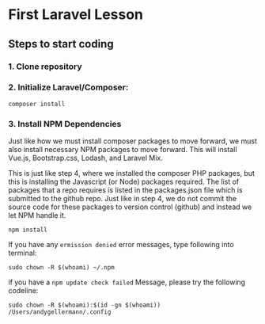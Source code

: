 # First Laravel Lesson

## Steps to start coding

### 1. Clone repository
### 2. Initialize Laravel/Composer:

```
composer install
```
### 3. Install NPM Dependencies
Just like how we must install composer packages to move forward, we must also install necessary NPM packages to move forward. This will install Vue.js, Bootstrap.css, Lodash, and Laravel Mix.

This is just like step 4, where we installed the composer PHP packages, but this is installing the Javascript (or Node) packages required. The list of packages that a repo requires is listed in the packages.json file which is submitted to the github repo. Just like in step 4, we do not commit the source code for these packages to version control (github) and instead we let NPM handle it.
```
npm install
```
If you have any ``ermission denied`` error messages, type following into terminal:
```
sudo chown -R $(whoami) ~/.npm
```
if you have a `npm update check failed` Message, please try the following codeline:
```
sudo chown -R $(whoami):$(id -gn $(whoami)) /Users/andygellermann/.config 
```